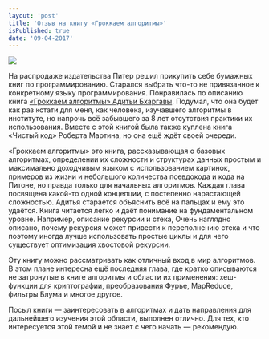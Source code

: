 ```yaml
---
layout: 'post'
title: 'Отзыв на книгу «Гроккаем алгоритмы»'
isPublished: true
date: '09-04-2017'
---
```


![](https://static-eu.insales.ru/images/products/1/6336/100751552/large_49602541.jpg)

На распродаже издательства Питер решил прикупить себе бумажных книг по программированию. Старался выбрать что-то не привязанное к конкретному языку программирования. Понравилась по описанию книга [«Гроккаем алгоритмы» Адитьи Бхаргавы](https://www.piter.com/collection/all/product/grokaem-algoritmy-illyustrirovannoe-posobie-dlya-programmistov-i-lyubopytstvuyuschih). Подумал, что она будет как раз кстати для меня, как человека, изучавшего алгоритмы в институте, но напрочь всё забывшего за 8 лет отсутствия практики их использования. Вместе с этой книгой была также куплена книга «Чистый код» Роберта Мартина, но она ещё ждёт своей очереди.

«Гроккаем алгоритмы» это книга, рассказывающая о базовых алгоритмах, определении их сложности и структурах данных простым и максимально доходчивым языком с использованием картинок, примеров из жизни и небольшого количества псевдокода и кода на Питоне, но правда только для начальных алгоритмов. Каждая глава посвящена какой-то одной концепции, с постепенно нарастающей сложностью. Адитья старается объяснить всё на пальцах и ему это удаётся. Книга читается легко и даёт понимание на фундаментальном уровне. Например, описание рекурсии и стека, Очень наглядно описано, почему рекурсия может привести к переполнению стека и что поэтому иногда лучше использовать простые циклы и для чего существует оптимизация хвостовой рекурсии.

Эту книгу можно рассматривать как отличный вход в мир алгоритмов. В этом плане интересна ещё последняя глава, где кратко описываются не затронутые в книге алгоритмы и области их применения: хеш-функции для криптографии, преобразования Фурье, MapReduce, фильтры Блума и многое другое.

Посыл книги — заинтересовать в алгоритмах и дать направления для дальнейшего изучения этой области, выполнен отлично. Для тех, кто интересуется этой темой и не знает с чего начать — рекомендую.
